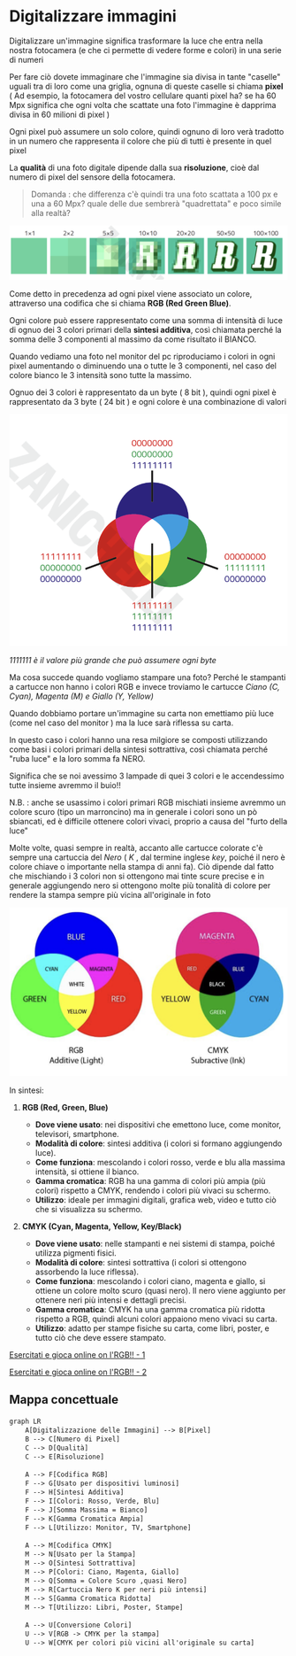 # Digitalizzare immagini

Digitalizzare un'immagine significa trasformare la luce che entra nella nostra fotocamera (e che ci permette di vedere forme e colori) in una serie di numeri

Per fare ciò dovete immaginare che l'immagine sia divisa in tante "caselle" uguali tra di loro come una griglia, ognuna di queste caselle si chiama **pixel** ( Ad esempio, la fotocamera del vostro cellulare quanti pixel ha? se ha 60 Mpx significa che ogni volta che scattate una foto l'immagine è dapprima divisa in 60 milioni di pixel )

Ogni pixel può assumere un solo colore, quindi ognuno di loro verà tradotto in un numero che rappresenta il colore che più di tutti è presente in quel pixel

La **qualità** di una foto digitale dipende dalla sua **risoluzione**, cioè dal numero di pixel del sensore della fotocamera.

> Domanda : che differenza c'è quindi tra una foto scattata a 100 px e una a 
> 60 Mpx? quale delle due sembrerà "quadrettata" e poco simile alla realtà?

![Res](imgres.png)

Come detto in precedenza ad ogni pixel viene associato un colore, attraverso una codifica che si chiama **RGB (Red Green Blue)**.

Ogni colore può essere rappresentato come una somma di intensità di luce di ognuo dei 3 colori primari della **sintesi additiva**, così chiamata perché la somma delle 3 componenti al massimo da come risultato il BIANCO.

Quando vediamo una foto nel monitor del pc riproduciamo i colori in ogni pixel aumentando o diminuendo una o tutte le 3 componenti, nel caso del colore bianco le 3 intensità sono tutte la massimo.

Ognuo dei 3 colori è rappresentato da un byte ( 8 bit ), quindi ogni pixel è rappresentato da 3 byte ( 24 bit ) e ogni colore è una combinazione di valori

![RGB](rgb.png)

*1111111 è il valore più grande che può assumere ogni byte*


Ma cosa succede quando vogliamo stampare una foto? Perché le stampanti a cartucce non hanno i colori RGB e invece troviamo le cartucce *Ciano (C, Cyan), Magenta (M) e Giallo (Y, Yellow)*

Quando dobbiamo portare un'immagine su carta non emettiamo più luce (come nel caso del monitor ) ma la luce sarà riflessa su carta.

In questo caso i colori hanno una resa milgiore se composti utilizzando come basi i colori primari della sintesi sottrattiva, così chiamata perché "ruba luce" e la loro somma fa NERO.

Significa che se noi avessimo 3 lampade di quei 3 colori e le accendessimo tutte insieme avremmo il buio!!

N.B. : anche se usassimo i colori primari RGB mischiati insieme avremmo un colore scuro (tipo un marroncino) ma in generale i colori sono un pò sbiancati, ed è difficile ottenere colori vivaci, proprio a causa del "furto della luce"

Molte volte, quasi sempre in realtà, accanto alle cartucce colorate c'è sempre una cartuccia del *Nero* ( *K* , dal termine inglese *key*, poiché il nero è colore chiave o importante nella stampa di anni fa). Ciò dipende dal fatto che mischiando i 3 colori non si ottengono mai tinte scure precise e in generale aggiungendo nero si ottengono molte più tonalità di colore per rendere la stampa sempre più vicina all'originale in foto

![CMYK](cmyk.png)

In sintesi:

1. **RGB (Red, Green, Blue)**

      * **Dove viene usato**: nei dispositivi che emettono luce, come monitor, televisori, smartphone.
      * **Modalità di colore**: sintesi additiva (i colori si formano aggiungendo luce).
      * **Come funziona**: mescolando i colori rosso, verde e blu alla massima intensità, si ottiene il bianco.
      * **Gamma cromatica**: RGB ha una gamma di colori più ampia (più colori) rispetto a CMYK, rendendo i colori più vivaci su schermo.
      * **Utilizzo**: ideale per immagini digitali, grafica web, video e tutto ciò che si visualizza su schermo.

1. **CMYK (Cyan, Magenta, Yellow, Key/Black)**

      * **Dove viene usato**: nelle stampanti e nei sistemi di stampa, poiché utilizza pigmenti fisici.
      * **Modalità di colore**: sintesi sottrattiva (i colori si ottengono assorbendo la luce riflessa).
      * **Come funziona**: mescolando i colori ciano, magenta e giallo, si ottiene un colore molto scuro (quasi nero). Il nero viene aggiunto per ottenere neri più intensi e dettagli precisi.
      * **Gamma cromatica**: CMYK ha una gamma cromatica più ridotta rispetto a RGB, quindi alcuni colori appaiono meno vivaci su carta.
      * **Utilizzo**: adatto per stampe fisiche su carta, come libri, poster, e tutto ciò che deve essere stampato.

[Esercitati e gioca online on l'RGB!! - 1](https://primozz.github.io/colorgame/)

[Esercitati e gioca online on l'RGB!! - 2](https://www.101computing.net/rgb-colour-guessing/)

## Mappa concettuale

```mermaid
graph LR
    A[Digitalizzazione delle Immagini] --> B[Pixel]
    B --> C[Numero di Pixel]
    C --> D[Qualità]
    C --> E[Risoluzione]

    A --> F[Codifica RGB]
    F --> G[Usato per dispositivi luminosi]
    F --> H[Sintesi Additiva]
    F --> I[Colori: Rosso, Verde, Blu]
    F --> J[Somma Massima = Bianco]
    F --> K[Gamma Cromatica Ampia]
    F --> L[Utilizzo: Monitor, TV, Smartphone]

    A --> M[Codifica CMYK]
    M --> N[Usato per la Stampa]
    M --> O[Sintesi Sottrattiva]
    M --> P[Colori: Ciano, Magenta, Giallo]
    M --> Q[Somma = Colore Scuro ,quasi Nero]
    M --> R[Cartuccia Nero K per neri più intensi]
    M --> S[Gamma Cromatica Ridotta]
    M --> T[Utilizzo: Libri, Poster, Stampe]

    A --> U[Conversione Colori]
    U --> V[RGB -> CMYK per la stampa]
    U --> W[CMYK per colori più vicini all'originale su carta]
```
